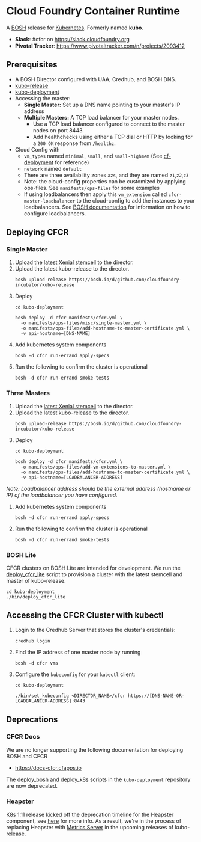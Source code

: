 # Cloud Foundry Container Runtime
A [BOSH](http://bosh.io/) release for [Kubernetes](http://kubernetes.io).  Formerly named **kubo**.

- **Slack**: #cfcr on https://slack.cloudfoundry.org
- **Pivotal Tracker**: https://www.pivotaltracker.com/n/projects/2093412

## Prerequisites
- A BOSH Director configured with UAA, Credhub, and BOSH DNS.
- [kubo-release](https://github.com/cloudfoundry-incubator/kubo-release)
- [kubo-deployment](https://github.com/cloudfoundry-incubator/kubo-deployment)
- Accessing the master:
  - **Single Master:** Set up a DNS name pointing to your master's IP address
  - **Multiple Masters:** A TCP load balancer for your master nodes.
    - Use a TCP load balancer configured to connect to the master nodes on port 8443.
    - Add healthchecks using either a TCP dial or HTTP by looking for a `200 OK` response from `/healthz`.
- Cloud Config with
  - `vm_types` named `minimal`, `small`, and `small-highmem` (See [cf-deployment](https://github.com/cloudfoundry/cf-deployment) for reference)
  - `network` named `default`
  - There are three availability zones `azs`, and they are named `z1`,`z2`,`z3`
  - Note: the cloud-config properties can be customized by applying ops-files. See `manifests/ops-files` for some examples
  - If using loadbalancers then apply this `vm_extension` called `cfcr-master-loadbalancer` to the cloud-config to add the instances to your loadbalancers. See [BOSH documentation](https://bosh.io/docs/cloud-config/#vm-extensions) for information on how to configure loadbalancers.

## Deploying CFCR

### Single Master

1. Upload the [latest Xenial stemcell](https://bosh.io/stemcells/#ubuntu-xenial) to the director.
1. Upload the latest kubo-release to the director.
    ```
    bosh upload-release https://bosh.io/d/github.com/cloudfoundry-incubator/kubo-release
    ```
1. Deploy
	```
	cd kubo-deployment

	bosh deploy -d cfcr manifests/cfcr.yml \
	  -o manifests/ops-files/misc/single-master.yml \
	  -o manifests/ops-files/add-hostname-to-master-certificate.yml \
	  -v api-hostname=[DNS-NAME]
	```
1. Add kubernetes system components
	```
	bosh -d cfcr run-errand apply-specs
	```
1. Run the following to confirm the cluster is operational
	```
	bosh -d cfcr run-errand smoke-tests
	```

### Three Masters

1. Upload the [latest Xenial stemcell](https://bosh.io/stemcells/#ubuntu-xenial) to the director.
1. Upload the latest kubo-release to the director.
    ```
    bosh upload-release https://bosh.io/d/github.com/cloudfoundry-incubator/kubo-release
    ```
1. Deploy
	```
	cd kubo-deployment

	bosh deploy -d cfcr manifests/cfcr.yml \
	  -o manifests/ops-files/add-vm-extensions-to-master.yml \
	  -o manifests/ops-files/add-hostname-to-master-certificate.yml \
	  -v api-hostname=[LOADBALANCER-ADDRESS]
	```

  *Note: Loadbalancer address should be the external address (hostname or IP) of the loadbalancer you have configured.*
1. Add kubernetes system components
	```
	bosh -d cfcr run-errand apply-specs
	```
1. Run the following to confirm the cluster is operational
	```
	bosh -d cfcr run-errand smoke-tests
	```

### BOSH Lite
CFCR clusters on BOSH Lite are intended for development. We run the [deploy_cfcr_lite](https://github.com/cloudfoundry-incubator/kubo-deployment/blob/master/bin/deploy_cfcr_lite) script to provision a cluster with the latest stemcell and master of kubo-release.

```
cd kubo-deployment
./bin/deploy_cfcr_lite
```
## Accessing the CFCR Cluster with kubectl

1. Login to the Credhub Server that stores the cluster's credentials:
	```
	credhub login
	```
1. Find the IP address of one master node by running
	```
	bosh -d cfcr vms
	```
1. Configure the `kubeconfig` for your `kubectl` client:
	```
	cd kubo-deployment

	./bin/set_kubeconfig <DIRECTOR_NAME>/cfcr https://[DNS-NAME-OR-LOADBALANCER-ADDRESS]:8443
	```

## Deprecations

### CFCR Docs
We are no longer supporting the following documentation for deploying BOSH and CFCR
* https://docs-cfcr.cfapps.io

The [deploy_bosh](https://github.com/cloudfoundry-incubator/kubo-deployment/blob/master/bin/deploy_bosh)
and [deploy_k8s](https://github.com/cloudfoundry-incubator/kubo-deployment/blob/master/bin/deploy_k8s)
scripts in the `kubo-deployment` repository are now deprecated.

### Heapster
K8s 1.11 release kicked off the deprecation timeline for the Heapster component, see [here](https://github.com/kubernetes/heapster/blob/master/docs/deprecation.md) for more info. As a result, we're in the process of replacing Heapster with [Metrics Server](https://github.com/kubernetes-incubator/metrics-server) in the upcoming releases of kubo-release.
